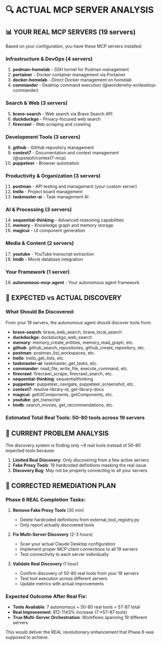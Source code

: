 # 🔍 ACTUAL MCP SERVER ANALYSIS

## 📊 YOUR REAL MCP SERVERS (19 servers)

Based on your configuration, you have these MCP servers installed:

### Infrastructure & DevOps (4 servers)
1. **podman-homelab** - SSH tunnel for Podman management
2. **portainer** - Docker container management via Portainer
3. **docker-homelab** - Direct Docker management on homelab
4. **commander** - Desktop command execution (@wonderwhy-er/desktop-commander)

### Search & Web (3 servers)  
5. **brave-search** - Web search via Brave Search API
6. **duckduckgo** - Privacy-focused web search
7. **firecrawl** - Web scraping and crawling

### Development Tools (3 servers)
8. **github** - GitHub repository management
9. **context7** - Documentation and context management (@upstash/context7-mcp)
10. **puppeteer** - Browser automation

### Productivity & Organization (3 servers)
11. **postman** - API testing and management (your custom server)
12. **trello** - Project board management
13. **taskmaster-ai** - Task management AI

### AI & Processing (3 servers)
14. **sequential-thinking** - Advanced reasoning capabilities
15. **memory** - Knowledge graph and memory storage
16. **magicui** - UI component generation

### Media & Content (2 servers)
17. **youtube** - YouTube transcript extraction
18. **tmdb** - Movie database integration

### Your Framework (1 server)
19. **autonomous-mcp-agent** - Your autonomous agent framework

## 🎯 EXPECTED vs ACTUAL DISCOVERY

### What Should Be Discovered:
From your 19 servers, the autonomous agent should discover tools from:
- **brave-search**: brave_web_search, brave_local_search
- **duckduckgo**: duckduckgo_web_search  
- **memory**: memory_create_entities, memory_read_graph, etc.
- **github**: github_search_repositories, github_create_repository, etc.
- **postman**: postman_list_workspaces, etc.
- **trello**: trello_get_lists, etc.
- **taskmaster-ai**: taskmaster_get_tasks, etc.
- **commander**: read_file, write_file, execute_command, etc.
- **firecrawl**: firecrawl_scrape, firecrawl_search, etc.
- **sequential-thinking**: sequentialthinking
- **puppeteer**: puppeteer_navigate, puppeteer_screenshot, etc.
- **context7**: resolve-library-id, get-library-docs
- **magicui**: getUIComponents, getComponents, etc.
- **youtube**: get_transcript
- **tmdb**: search_movies, get_recommendations, etc.

### Estimated Total Real Tools: 50-80 tools across 19 servers

## 🚨 CURRENT PROBLEM ANALYSIS

The discovery system is finding only ~9 real tools instead of 50-80 expected tools because:

1. **Limited Real Discovery**: Only discovering from a few active servers
2. **Fake Proxy Tools**: 19 hardcoded definitions masking the real issue
3. **Discovery Bug**: May not be properly connecting to all your servers

## 🔧 CORRECTED REMEDIATION PLAN

### Phase 6 REAL Completion Tasks:

1. **Remove Fake Proxy Tools** (30 min)
   - Delete hardcoded definitions from external_tool_registry.py
   - Only report actually discovered tools

2. **Fix Multi-Server Discovery** (2-3 hours)
   - Scan your actual Claude Desktop configuration
   - Implement proper MCP client connections to all 19 servers
   - Test connectivity to each server individually

3. **Validate Real Discovery** (1 hour)
   - Confirm discovery of 50-80 real tools from your 19 servers
   - Test tool execution across different servers
   - Update metrics with actual improvements

### Expected Outcome After Real Fix:
- **Tools Available**: 7 autonomous + 50-80 real tools = 57-87 total
- **Real Improvement**: 812-1143% increase (7→57-87 tools)
- **True Multi-Server Orchestration**: Workflows spanning 19 different servers

This would deliver the REAL revolutionary enhancement that Phase 6 was supposed to achieve.
